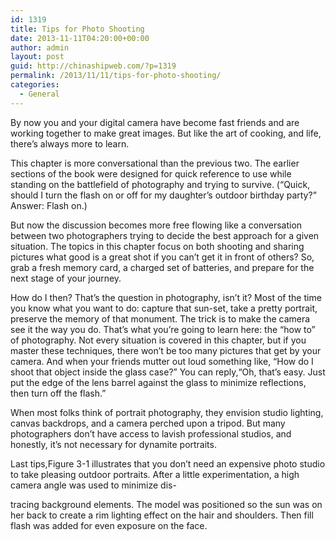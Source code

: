 ```yaml
---
id: 1319
title: Tips for Photo Shooting
date: 2013-11-11T04:20:00+00:00
author: admin
layout: post
guid: http://chinashipweb.com/?p=1319
permalink: /2013/11/11/tips-for-photo-shooting/
categories:
  - General
---
```

By now you and your digital camera have become fast friends and are working together to make great images. But like the art of cooking, and life, there’s always more to learn.

This chapter is more conversational than the previous two. The earlier sections of the book were designed for quick reference to use while standing on the battlefield of photography and trying to survive. (“Quick, should I turn the flash on or off for my daughter’s outdoor birthday party?” Answer: Flash on.)

But now the discussion becomes more free flowing like a conversation between two photographers trying to decide the best approach for a given situation. The topics in this chapter focus on both shooting and sharing pictures what good is a great shot if you can’t get it in front of others? So, grab a fresh memory card, a charged set of batteries, and prepare for the next stage of your journey.

How do I then? That’s the question in photography, isn’t it? Most of the time you know what you want to do: capture that sun-set, take a pretty portrait, preserve the memory of that monument. The trick is to make the camera see it the way you do. That’s what you’re going to learn here: the “how to” of photography. Not every situation is covered in this chapter, but if you master these techniques, there won’t be too many pictures that get by your camera. And when your friends mutter out loud something like, “How do I shoot that object inside the glass case?” You can reply,“Oh, that’s easy. Just put the edge of the lens barrel against the glass to minimize reflections, then turn off the flash.”

When most folks think of portrait photography, they envision studio lighting, canvas backdrops, and a camera perched upon a tripod. But many photographers don’t have access to lavish professional studios, and honestly, it’s not necessary for dynamite portraits.

Last tips,Figure 3-1 illustrates that you don’t need an expensive photo studio to take pleasing outdoor portraits. After a little experimentation, a high camera angle was used to minimize dis-
  
tracing background elements. The model was positioned so the sun was on her back to create a rim lighting effect on the hair and shoulders. Then fill flash was added for even exposure on the face.